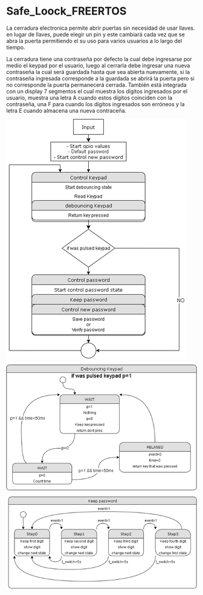 # Safe_Loock_FREERTOS

La cerradura electronica permite abrir puertas sin necesidad de usar llaves. en lugar de llaves, puede elegir un pin y este cambiará cada vez que se abra la puerta permitiendo el su uso para varios usuarios a lo largo del tiempo.

La cerradura tiene una contraseña por defecto la cual debe ingresarse por medio el keypad por el usuario, luego al cerrarla debe ingresar una nueva contraseña la cual será guardada hasta que sea abierta nuevamente, si la contraseña ingresada corresponde a la guardada se abrirá la puerta pero si no corresponde la puerta permanecerá cerrada. También está integrada con un display 7 segmentos el cual muestra los dígitos ingresados por el usuario, muestra una letra A cuando   estos dígitos coinciden con la contraseña, una F para cuando los dígitos ingresados son erróneos y la letra E cuando almacena una nueva contraceña.

![Alt text](/Safe_Look_Diagram.png?raw=true "Safe_Look_Diagram") 

![Alt text](/Debouncing_Keypad.png?raw=true "Debouncing Keypad") 

![Alt text](/Keep_password.png?raw=true "Keep_password") 
